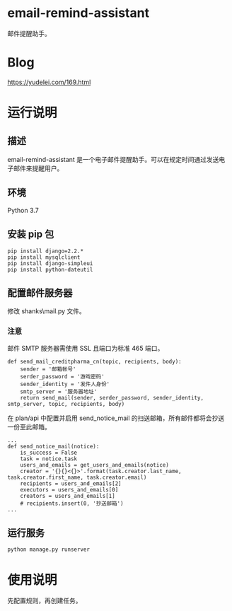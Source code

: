 # email-remind-assistant
邮件提醒助手。
# Blog
https://yudelei.com/169.html
# 运行说明
## 描述
email-remind-assistant 是一个电子邮件提醒助手。可以在规定时间通过发送电子邮件来提醒用户。
## 环境
Python 3.7
## 安装 pip 包
~~~
pip install django=2.2.*
pip install mysqlclient
pip install django-simpleui
pip install python-dateutil
~~~
## 配置邮件服务器
修改 shanks\mail.py 文件。
### 注意
邮件 SMTP 服务器需使用 SSL 且端口为标准 465 端口。
~~~
def send_mail_creditpharma_cn(topic, recipients, body):
    sender = '邮箱帐号'
    serder_password = '游戏密码'
    sender_identity = '发件人身份'
    smtp_server = '服务器地址'
    return send_mail(sender, serder_password, sender_identity, smtp_server, topic, recipients, body)
~~~
在 plan/api 中配置并启用 send_notice_mail 的扫送邮箱，所有邮件都将会抄送一份至此邮箱。
~~~
...
def send_notice_mail(notice):
    is_success = False
    task = notice.task
    users_and_emails = get_users_and_emails(notice)
    creator = '{}{}<{}>'.format(task.creator.last_name, task.creator.first_name, task.creator.email)
    recipients = users_and_emails[2]
    executors = users_and_emails[0]
    creators = users_and_emails[1]
    # recipients.insert(0, '抄送邮箱')
...
~~~
## 运行服务
~~~
python manage.py runserver
~~~
# 使用说明
先配置规则，再创建任务。
